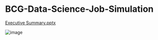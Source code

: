 # BCG-Data-Science-Job-Simulation
[Executive Summary.pptx](https://github.com/user-attachments/files/15526530/Executive.Summary.pptx)

![image](https://github.com/Aryan-Dhull/BCG-Data-Science-Job-Simulation/assets/99260658/8aa8e9b0-94ed-4ec3-834d-4955667c0334)

